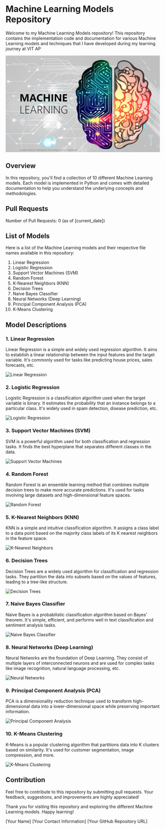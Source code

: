# Machine Learning Models Repository

Welcome to my Machine Learning Models repository! This repository contains the implementation code and documentation for various Machine Learning models and techniques that I have developed during my learning journey at VIT AP 

![ML](https://github.com/Arya920/Different-ML-Models/blob/master/12.%20Images/ML.jpg)
## Overview

In this repository, you'll find a collection of 10 different Machine Learning models. Each model is implemented in Python and comes with detailed documentation to help you understand the underlying concepts and methodologies.

## Pull Requests

Number of Pull Requests: 0 (as of [current_date])

## List of Models

Here is a list of the Machine Learning models and their respective file names available in this repository:

1. Linear Regression
2. Logistic Regression
3. Support Vector Machines (SVM)
4. Random Forest
5. K-Nearest Neighbors (KNN)
6. Decision Trees
7. Naive Bayes Classifier
8. Neural Networks (Deep Learning)
9. Principal Component Analysis (PCA)
10. K-Means Clustering

## Model Descriptions

### 1. Linear Regression
Linear Regression is a simple and widely used regression algorithm. It aims to establish a linear relationship between the input features and the target variable. It's commonly used for tasks like predicting house prices, sales forecasts, etc.

![Linear Regression](insert_image_url_here)

### 2. Logistic Regression
Logistic Regression is a classification algorithm used when the target variable is binary. It estimates the probability that an instance belongs to a particular class. It's widely used in spam detection, disease prediction, etc.

![Logistic Regression](insert_image_url_here)

### 3. Support Vector Machines (SVM)
SVM is a powerful algorithm used for both classification and regression tasks. It finds the best hyperplane that separates different classes in the data.

![Support Vector Machines](insert_image_url_here)

### 4. Random Forest
Random Forest is an ensemble learning method that combines multiple decision trees to make more accurate predictions. It's used for tasks involving large datasets and high-dimensional feature spaces.

![Random Forest](insert_image_url_here)

### 5. K-Nearest Neighbors (KNN)
KNN is a simple and intuitive classification algorithm. It assigns a class label to a data point based on the majority class labels of its K nearest neighbors in the feature space.

![K-Nearest Neighbors](insert_image_url_here)

### 6. Decision Trees
Decision Trees are a widely used algorithm for classification and regression tasks. They partition the data into subsets based on the values of features, leading to a tree-like structure.

![Decision Trees](insert_image_url_here)

### 7. Naive Bayes Classifier
Naive Bayes is a probabilistic classification algorithm based on Bayes' theorem. It's simple, efficient, and performs well in text classification and sentiment analysis tasks.

![Naive Bayes Classifier](insert_image_url_here)

### 8. Neural Networks (Deep Learning)
Neural Networks are the foundation of Deep Learning. They consist of multiple layers of interconnected neurons and are used for complex tasks like image recognition, natural language processing, etc.

![Neural Networks](insert_image_url_here)

### 9. Principal Component Analysis (PCA)
PCA is a dimensionality reduction technique used to transform high-dimensional data into a lower-dimensional space while preserving important information.

![Principal Component Analysis](insert_image_url_here)

### 10. K-Means Clustering
K-Means is a popular clustering algorithm that partitions data into K clusters based on similarity. It's used for customer segmentation, image compression, and more.

![K-Means Clustering](insert_image_url_here)

## Contribution

Feel free to contribute to this repository by submitting pull requests. Your feedback, suggestions, and improvements are highly appreciated!

Thank you for visiting this repository and exploring the different Machine Learning models. Happy learning!

[Your Name]
[Your Contact Information]
[Your GitHub Repository URL]
